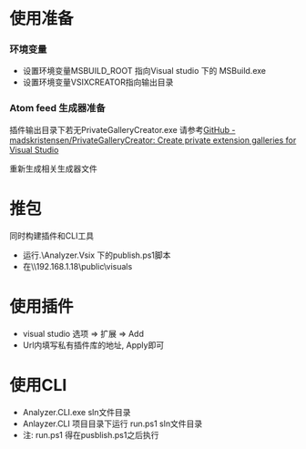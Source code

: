 # 使用准备

### 环境变量

- 设置环境变量MSBUILD_ROOT 指向Visual studio 下的 MSBuild.exe
- 设置环境变量VSIXCREATOR指向输出目录

### Atom feed 生成器准备

插件输出目录下若无PrivateGalleryCreator.exe 请参考[GitHub - madskristensen/PrivateGalleryCreator: Create private extension galleries for Visual Studio](https://github.com/madskristensen/PrivateGalleryCreator/tree/master)

重新生成相关生成器文件

# 推包

同时构建插件和CLI工具

- 运行.\Analyzer.Vsix 下的publish.ps1脚本
- 在\\\192.168.1.18\public\visuals



# 使用插件

- visual studio 选项 => 扩展 => Add 
- Url内填写私有插件库的地址, Apply即可



# 使用CLI

- Analyzer.CLI.exe sln文件目录
- Anlayzer.CLI 项目目录下运行 run.ps1 sln文件目录
- 注: run.ps1 得在pusblish.ps1之后执行